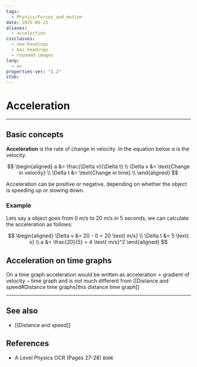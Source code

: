 ```yaml
---
tags:
  - Physics/Forces_and_motion
date: 2025-06-25
aliases:
  - accelertion
cssclasses:
  - neo-headings
  - bai-headings
  - rounded-images
lang:
  - en
properties-ver: "1.2"
stub:
---
```

# Acceleration

***
## Basic concepts
**Acceleration** is the rate of change in velocity. In the equation below $a$ is the velocity.

$$
\begin{aligned}
a &= \frac{\Delta v}{\Delta t} \\
\Delta v &= \text{Change in velocity} \\
\Delta t &= \text{Change in time} \\
\end{aligned}
$$

Acceleration can be positive or negative, depending on whether the object is speeding up or slowing down.

### Example
Lets say a object goes from 0 m/s to 20 m/s in 5 seconds, we can calculate the acceleration as follows:

$$
\begin{aligned}
\Delta v &= 20 - 0 = 20 \text{ m/s} \\
\Delta t &= 5 \text{ s} \\
a &= \frac{20}{5} = 4 \text{ m/s}^2
\end{aligned}
$$

## Acceleration on time graphs
On a time graph acceleration would be written as $\text{acceleration} = \text{gradient of velocity} - \text{time graph}$ and is not much different from [[Distance and speed#Distance time graphs|this distance time graph]]

***
## See also
- [[Distance and speed]]
## References
- A Level Physics OCR (Pages 27-28) `BOOK`
